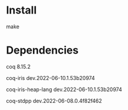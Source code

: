 # Install

make
  
# Dependencies

coq                   8.15.2

coq-iris              dev.2022-06-10.1.53b20974

coq-iris-heap-lang    dev.2022-06-10.1.53b20974

coq-stdpp             dev.2022-06-08.0.4f82f462 
